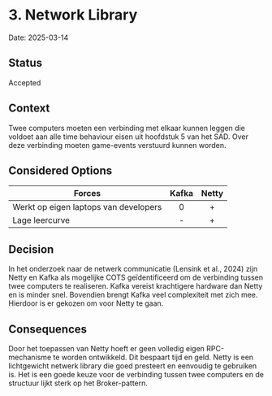 # 3. Network Library

Date: 2025-03-14

## Status

Accepted

## Context

Twee computers moeten een verbinding met elkaar kunnen leggen die voldoet aan alle time behaviour eisen uit hoofdstuk 5 van het SAD. Over deze verbinding moeten game-events verstuurd kunnen worden.

## Considered Options

| Forces                                |  Kafka  |  Netty  |
|---------------------------------------|:-------:|:-------:|
| Werkt op eigen laptops van developers |    0    |    +    |
| Lage leercurve                        |    -    |    +    |

## Decision

In het onderzoek naar de netwerk communicatie (Lensink et al., 2024) zijn Netty en Kafka als mogelijke COTS geïdentificeerd om de verbinding tussen twee computers te realiseren. Kafka vereist krachtigere hardware dan Netty en is minder snel. Bovendien brengt Kafka veel complexiteit met zich mee. Hierdoor is er gekozen om voor Netty te gaan.

## Consequences

Door het toepassen van Netty hoeft er geen volledig eigen RPC-mechanisme te worden ontwikkeld. Dit bespaart tijd en geld. Netty is een lichtgewicht netwerk library die goed presteert en eenvoudig te gebruiken is. Het is een goede keuze voor de verbinding tussen twee computers en de structuur lijkt sterk op het Broker-pattern.
